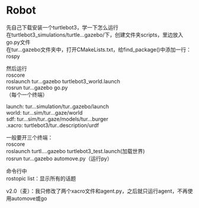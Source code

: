# Robot
先自己下载安装一个turtlebot3，学一下怎么运行  
在turtlebot3_simulations/turtle...gazebo/下，创建文件夹scripts，里边放入go.py文件  
在tur...gazebo文件夹中，打开CMakeLists.txt，给find_package()中添加一行：rospy  
  
然后运行  
roscore  
roslaunch tur...gazebo turtlebot3_world.launch  
rosrun tur...gazebo go.py  
（每个一个终端）  
  
launch: tur...simulation/tur..gazebo/launch  
world: tur...sim/tur...gaze/world  
sdf: tur...sim/tur..gaze/models/tur...burger  
.xacro: turtlebot3/tur..description/urdf  
  
一般要开三个终端：  
roscore  
roslaunch turtl....gazebo turtlebot3_test.launch(加载世界)  
rosrun tur...gazebo automove.py（运行py）  
  
命令行中  
rostopic list：显示所有的话题  
  
v2.0（麦）：我只修改了两个xacro文件和agent.py，之后就只运行agent，不再使用automove或go  
